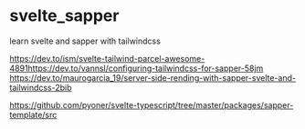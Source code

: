 # svelte_sapper
learn svelte and sapper with tailwindcss

https://dev.to/ism/svelte-tailwind-parcel-awesome-4891https://dev.to/vannsl/configuring-tailwindcss-for-sapper-58jm
https://dev.to/maurogarcia_19/server-side-rending-with-sapper-svelte-and-tailwindcss-2bib

https://github.com/pyoner/svelte-typescript/tree/master/packages/sapper-template/src
